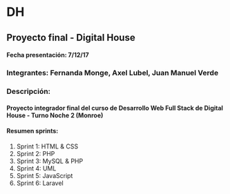 # DH

## Proyecto final - Digital House

#### Fecha presentación: 7/12/17

### Integrantes: Fernanda Monge, Axel Lubel, Juan Manuel Verde

### Descripción:

#### Proyecto integrador final del curso de Desarrollo Web Full Stack de Digital House - Turno Noche 2 (Monroe)

#### Resumen sprints:

1. Sprint 1: HTML & CSS
2. Sprint 2: PHP
3. Sprint 3: MySQL & PHP
4. Sprint 4: UML
5. Sprint 5: JavaScript
6. Sprint 6: Laravel
